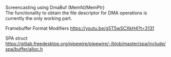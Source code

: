 Screencasting using DmaBuf (Memfd/MemPtr)</br>
The functionality to obtain the file descriptor for DMA operations is currently the only working part.</br>

Framebuffer Format Modifiers https://youtu.be/g5T5wSCXkH4?t=3131

SPA struct https://gitlab.freedesktop.org/pipewire/pipewire/-/blob/master/spa/include/spa/buffer/alloc.h
